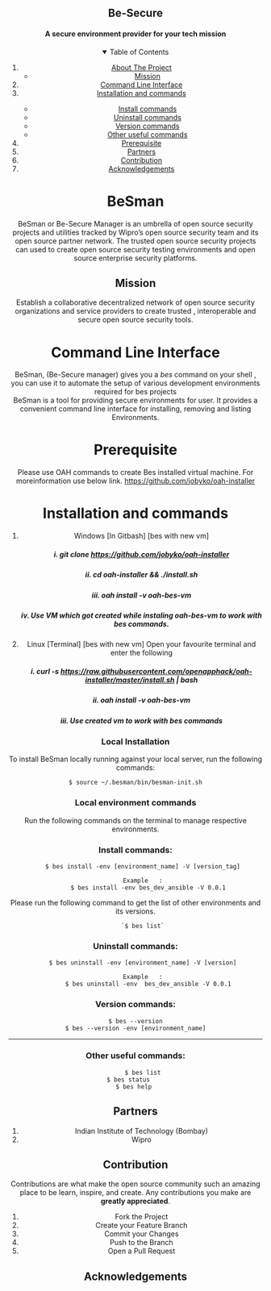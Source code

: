  <h2 align="center">Be-Secure</h2>
   
<p> <center> <h4 align="center"> A secure environment provider for your tech mission </h4> </p>

<!-- TABLE OF CONTENTS -->
<details open="open">
  <summary>Table of Contents</summary>
  <ol>
    <li>
      <a href="#BeSman">About The Project</a>
      <ul>
        <li><a href="#Mission">Mission</a></li>
      </ul>
    </li>
    <li>
      <a href="#Command-Line-Interface">Command Line Interface</a>
    </li>
    <li><a href="#Installation-and-commands">Installation and commands</a></li>
	       <ul>
        <li><a href="#Install-commands">Install commands</a></li>
	<li><a href="#Uninstall-commands">Uninstall commands</a></li>
        <li><a href="#Version commands">Version commands</a></li>
       <li><a href="#Other useful commands">Other useful commands</a></li>	       
      </ul>
    <li><a href="#Prerequisite">Prerequisite</a></li>
    <li><a href="#Partners">Partners</a></li>
    <li><a href="#Contribution">Contribution</a></li>
    <li><a href="#Acknowledgements">Acknowledgements</a></li>
  </ol>
</details>


<!-- ABOUT THE PROJECT  -->
# BeSman 

BeSman or Be-Secure  Manager is an umbrella of open source security projects and utilities tracked by Wipro’s open source security team and its open source partner network. The trusted open source security projects can used to create open source security testing environments and open source enterprise security platforms.


## Mission 
Establish a collaborative decentralized network of open source security organizations and service providers to create trusted , interoperable and secure open source security tools.

<!-- GETTING STARTED -->
# Command Line Interface
BeSman, (Be-Secure manager) gives you a *bes* command on your shell , you can use it to automate the setup of various development environments required for bes projects  
BeSman is a tool for providing secure environments for user. It provides a convenient command line interface for installing, removing and listing Environments.


# Prerequisite

Please use OAH commands to create Bes installed virtual machine. For moreinformation use below link.
https://github.com/jobyko/oah-installer

# Installation and commands 

1. Windows [In Gitbash] [bes with new vm]
    #####    i.   git clone https://github.com/jobyko/oah-installer
    #####    ii.  cd oah-installer && ./install.sh
    #####    iii. oah install -v oah-bes-vm 
    #####    iv.  Use VM which got created while instaling oah-bes-vm to work with bes commands. 

3. Linux  [Terminal] [bes with new vm]
Open your favourite terminal and enter the following

    #####   i.   curl -s https://raw.githubusercontent.com/openapphack/oah-installer/master/install.sh | bash
    #####   ii.  oah install -v oah-bes-vm
    #####   iii. Use created vm to work with bes commands
   

### Local Installation

To install BeSman locally running against your local server, run the following commands:


	$ source ~/.besman/bin/besman-init.sh


### Local environment commands

Run the following commands on the terminal to manage respective environments.

### Install commands:

        $ bes install -env [environment_name] -V [version_tag]

        Example   :
           $ bes install -env bes_dev_ansible -V 0.0.1

Please run the following command to get the list of other environments and its versions.

	   	`$ bes list`



### Uninstall commands:

        $ bes uninstall -env [environment_name] -V [version]

        Example   :
           $ bes uninstall -env  bes_dev_ansible -V 0.0.1


### Version commands:

    $ bes --version
    $ bes --version -env [environment_name]

 
____________________

### Other useful commands:        

        $ bes list
        $ bes status        
        $ bes help     

<!-- PARTNERS -->
## Partners    

 1. Indian Institute of Technology (Bombay)
 2. Wipro


<!-- CONTRIBUTING -->
## Contribution

Contributions are what make the open source community such an amazing place to be learn, inspire, and create. Any contributions you make are **greatly appreciated**.

1. Fork the Project
2. Create your Feature Branch 
3. Commit your Changes
4. Push to the Branch
5. Open a Pull Request

<!-- ACKNOWLEDGEMENTS -->
## Acknowledgements  
